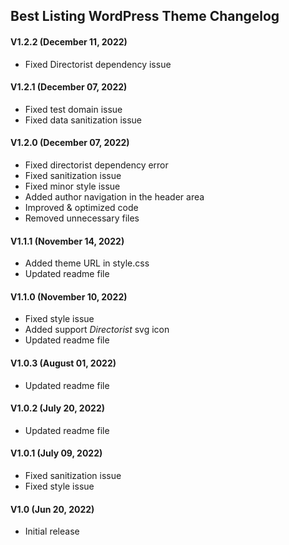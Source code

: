 ## Best Listing WordPress Theme Changelog

#### V1.2.2 (December 11, 2022)
- Fixed Directorist dependency issue

#### V1.2.1 (December 07, 2022)
- Fixed test domain issue
- Fixed data sanitization issue

#### V1.2.0 (December 07, 2022)
- Fixed directorist dependency error
- Fixed sanitization issue
- Fixed minor style issue
- Added author navigation in the header area
- Improved & optimized code
- Removed unnecessary files

#### V1.1.1 (November 14, 2022)
- Added theme URL in style.css
- Updated readme file

#### V1.1.0 (November 10, 2022)
- Fixed style issue
- Added support *Directorist* svg icon
- Updated readme file

#### V1.0.3 (August 01, 2022)
- Updated readme file

#### V1.0.2 (July 20, 2022)
- Updated readme file

#### V1.0.1 (July 09, 2022)
- Fixed sanitization issue
- Fixed style issue

#### V1.0 (Jun 20, 2022)
- Initial release
